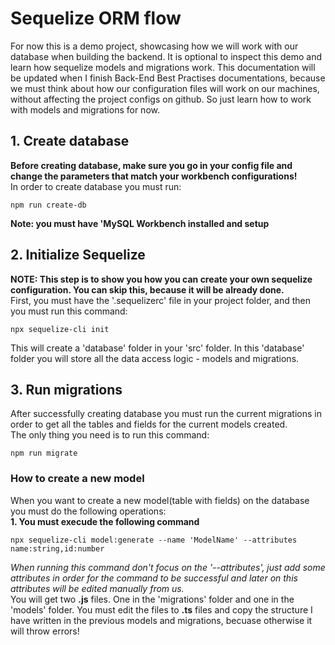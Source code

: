 <h1>Sequelize ORM flow</h1>

For now this is a demo project, showcasing how we will work with our database when building the backend.
It is optional to inspect this demo and learn how sequelize models and migrations work. This documentation will be updated when I finish
Back-End Best Practises documentations, because we must think about how our configuration files will work on our machines, without affecting the project configs
on github. So just learn how to work with models and migrations for now.

## 1. Create database
**Before creating database, make sure you go in your config file and change the parameters that match your workbench configurations!** <br />
In order to create database you must run: <br />
```
npm run create-db
```
**Note: you must have 'MySQL Workbench installed and setup**

## 2. Initialize Sequelize 
**NOTE: This step is to show you how you can create your own sequelize configuration. You can skip this, because it will be already done.** <br />
First, you must have the '.sequelizerc' file in your project folder, and then you must run this command: <br />
```
npx sequelize-cli init
```
This will create a 'database' folder in your 'src' folder. In this 'database' folder you will store all the data access logic - models and migrations.

## 3. Run migrations
After successfully creating database you must run the current migrations in order to get all the tables and fields for the current models created. <br />
The only thing you need is to run this command:
```
npm run migrate
```
### How to create a new model
When you want to create a new model(table with fields) on the database you must do the following operations: <br />
**1. You must execude the following command**
```
npx sequelize-cli model:generate --name 'ModelName' --attributes name:string,id:number
```
*When running this command don't focus on the '--attributes', just add some attributes in order for the command to be successful and later on
this attributes will be edited manually from us.* <br />
You will get two **.js** files. One in the 'migrations' folder and one in the 'models' folder. You must edit the files to **.ts** files and
copy the structure I have written in the previous models and migrations, becuase otherwise it will throw errors!
